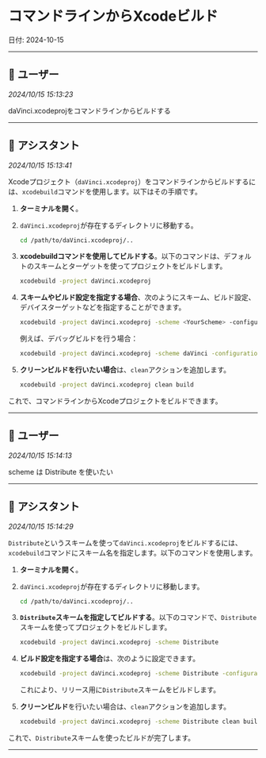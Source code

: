 # コマンドラインからXcodeビルド

日付: 2024-10-15

---

## 👤 ユーザー
*2024/10/15 15:13:23*

daVinci.xcodeprojをコマンドラインからビルドする

---

## 🤖 アシスタント
*2024/10/15 15:13:41*

Xcodeプロジェクト（`daVinci.xcodeproj`）をコマンドラインからビルドするには、`xcodebuild`コマンドを使用します。以下はその手順です。

1. **ターミナルを開く**。
2. `daVinci.xcodeproj`が存在するディレクトリに移動する。

   ```bash
   cd /path/to/daVinci.xcodeproj/..
   ```

3. **xcodebuildコマンドを使用してビルドする**。以下のコマンドは、デフォルトのスキームとターゲットを使ってプロジェクトをビルドします。

   ```bash
   xcodebuild -project daVinci.xcodeproj
   ```

4. **スキームやビルド設定を指定する場合**、次のようにスキーム、ビルド設定、デバイスターゲットなどを指定することができます。

   ```bash
   xcodebuild -project daVinci.xcodeproj -scheme <YourScheme> -configuration <DebugOrRelease> -sdk <iphonesimulator|iphoneos>
   ```

   例えば、デバッグビルドを行う場合：

   ```bash
   xcodebuild -project daVinci.xcodeproj -scheme daVinci -configuration Debug -sdk iphonesimulator
   ```

5. **クリーンビルドを行いたい場合**は、`clean`アクションを追加します。

   ```bash
   xcodebuild -project daVinci.xcodeproj clean build
   ```

これで、コマンドラインからXcodeプロジェクトをビルドできます。

---

## 👤 ユーザー
*2024/10/15 15:14:13*

scheme は Distribute を使いたい

---

## 🤖 アシスタント
*2024/10/15 15:14:29*

`Distribute`というスキームを使って`daVinci.xcodeproj`をビルドするには、`xcodebuild`コマンドにスキーム名を指定します。以下のコマンドを使用します。

1. **ターミナルを開く**。
2. `daVinci.xcodeproj`が存在するディレクトリに移動します。

   ```bash
   cd /path/to/daVinci.xcodeproj/..
   ```

3. **`Distribute`スキームを指定してビルドする**。以下のコマンドで、`Distribute`スキームを使ってプロジェクトをビルドします。

   ```bash
   xcodebuild -project daVinci.xcodeproj -scheme Distribute
   ```

4. **ビルド設定を指定する場合**は、次のように設定できます。

   ```bash
   xcodebuild -project daVinci.xcodeproj -scheme Distribute -configuration Release -sdk iphoneos
   ```

   これにより、リリース用に`Distribute`スキームをビルドします。

5. **クリーンビルド**を行いたい場合は、`clean`アクションを追加します。

   ```bash
   xcodebuild -project daVinci.xcodeproj -scheme Distribute clean build
   ```

これで、`Distribute`スキームを使ったビルドが完了します。

---
